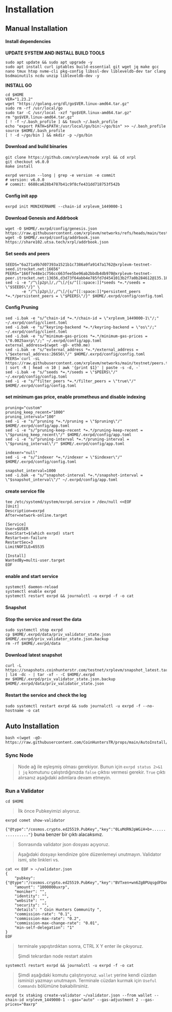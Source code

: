 # Installation

## Manual Installation

#### Install dependencies <a href="#install-dependencies" id="install-dependencies"></a>

**UPDATE SYSTEM AND INSTALL BUILD TOOLS**

```
sudo apt update && sudo apt upgrade -y
sudo apt install curl iptables build-essential git wget jq make gcc nano tmux htop nvme-cli pkg-config libssl-dev libleveldb-dev tar clang bsdmainutils ncdu unzip libleveldb-dev -y
```

**INSTALL GO**

```
cd $HOME
VER="1.23.2"
wget "https://golang.org/dl/go$VER.linux-amd64.tar.gz"
sudo rm -rf /usr/local/go
sudo tar -C /usr/local -xzf "go$VER.linux-amd64.tar.gz"
rm "go$VER.linux-amd64.tar.gz"
[ ! -f ~/.bash_profile ] && touch ~/.bash_profile
echo "export PATH=$PATH:/usr/local/go/bin:~/go/bin" >> ~/.bash_profile
source $HOME/.bash_profile
[ ! -d ~/go/bin ] && mkdir -p ~/go/bin
```

#### Download and build binaries <a href="#download-and-build-binaries" id="download-and-build-binaries"></a>

```
git clone https://github.com/xrplevm/node xrpl && cd xrpl
git checkout v6.0.0
make install

exrpd version --long | grep -e version -e commit
# version: v6.0.0
# commit: 6688ca628b4787b41c9f8cfe431dd718753f542b
```

#### Config init app

```
exrpd init MONIKERNAME --chain-id xrplevm_1449000-1
```

#### Download Genesis and Addrbook

```
wget -O $HOME/.exrpd/config/genesis.json https://raw.githubusercontent.com/xrplevm/networks/refs/heads/main/testnet/genesis.json
wget -O $HOME/.exrpd/config/addrbook.json https://share102.utsa.tech/xrpl/addrbook.json
```

#### Set seeds and peers

```
SEEDS="6a271a9b7d07393a1521b1c7386a9fa9147a1762@xrplevm-testnet-seed.itrocket.net:16656"
PEERS="166f7e48e1c756cc663fee5be96ab2bbdb4db970@xrplevm-testnet-peer.itrocket.net:13656,d3d73f64abb4e785fd7d4541013b2f7a0b284612@135.181.210.47:56656,edda2d19e6f124fb05a09490d8463670c1e4cdd9@65.109.58.214:26656,727b11452d568d6f09d6378ae1e2718311c288ad@152.53.228.219:26656,5998f89c7549ec10672bf16a4d5b90786e856393@195.3.223.73:22656,c451a651b8d513b3e2cd8724537a80481c8cfdfd@152.53.51.57:13656,a601123b671af68731b9137dac59ab3ca5f1ce29@195.3.223.78:22656,788ee1661ed6f87e19015d4884ab94c51bc36a5f@116.202.210.177:13656,ce425e9ae057c4d34e63284a124404eea7d7b942@95.214.55.184:23656,a4f2d903cebf5bc83fcb66fbda0af5cb922a6436@135.181.139.249:47656,ab41e5911826a692c08ced4d737e905ffb3a6c28@65.108.199.62:56656"
sed -i -e "/^\[p2p\]/,/^\[/{s/^[[:space:]]*seeds *=.*/seeds = \"$SEEDS\"/}" \
       -e "/^\[p2p\]/,/^\[/{s/^[[:space:]]*persistent_peers *=.*/persistent_peers = \"$PEERS\"/}" $HOME/.exrpd/config/config.toml
```

#### Config Pruning

```
sed -i.bak -e "s/^chain-id *=.*/chain-id = \"xrplevm_1449000-1\"/;" ~/.exrpd/config/client.toml
sed -i.bak -e "s/^keyring-backend *=.*/keyring-backend = \"os\"/;" ~/.exrpd/config/client.toml
sed -i.bak -e "s/^minimum-gas-prices *=.*/minimum-gas-prices = \"0.0025axrp\"/;" ~/.exrpd/config/app.toml
external_address=$(wget -qO- eth0.me)
sed -i.bak -e "s/^external_address *=.*/external_address = \"$external_address:26656\"/" $HOME/.exrpd/config/config.toml
PEERS=`curl -sL https://raw.githubusercontent.com/xrplevm/networks/main/testnet/peers.txt | sort -R | head -n 10 | awk '{print $1}' | paste -s -d, -`
sed -i.bak -e "s/^seeds *=.*/seeds = \"$PEERS\"/" ~/.exrpd/config/config.toml
sed -i -e "s/^filter_peers *=.*/filter_peers = \"true\"/" $HOME/.exrpd/config/config.toml
```

#### set minimum gas price, enable prometheus and disable indexing

```
pruning="custom"
pruning_keep_recent="1000"
pruning_interval="100"
sed -i -e "s/^pruning *=.*/pruning = \"$pruning\"/" $HOME/.exrpd/config/app.toml
sed -i -e "s/^pruning-keep-recent *=.*/pruning-keep-recent = \"$pruning_keep_recent\"/" $HOME/.exrpd/config/app.toml
sed -i -e "s/^pruning-interval *=.*/pruning-interval = \"$pruning_interval\"/" $HOME/.exrpd/config/app.toml

indexer="null"
sed -i -e "s/^indexer *=.*/indexer = \"$indexer\"/" $HOME/.exrpd/config/config.toml

snapshot_interval=1000
sed -i.bak -e "s/^snapshot-interval *=.*/snapshot-interval = \"$snapshot_interval\"/" ~/.exrpd/config/app.toml
```

#### create service file

```
tee /etc/systemd/system/exrpd.service > /dev/null <<EOF
[Unit]
Description=exrpd
After=network-online.target

[Service]
User=$USER
ExecStart=$(which exrpd) start
Restart=on-failure
RestartSec=3
LimitNOFILE=65535

[Install]
WantedBy=multi-user.target
EOF
```

#### enable and start service

```
systemctl daemon-reload
systemctl enable exrpd
systemctl restart exrpd && journalctl -u exrpd -f -o cat
```

#### Snapshot

#### Stop the service and reset the data <a href="#stop-the-service-and-reset-the-data" id="stop-the-service-and-reset-the-data"></a>

```
sudo systemctl stop exrpd
cp $HOME/.exrpd/data/priv_validator_state.json $HOME/.exrpd/priv_validator_state.json.backup
rm -rf $HOME/.exrpd/data
```

#### Download latest snapshot <a href="#download-latest-snapshot" id="download-latest-snapshot"></a>

```
curl -L https://snapshots.coinhunterstr.com/testnet/xrplevm/snapshot_latest.tar.lz4 | lz4 -dc - | tar -xf - -C $HOME/.exrpd
mv $HOME/.exrpd/priv_validator_state.json.backup $HOME/.exrpd/data/priv_validator_state.json
```

#### Restart the service and check the log <a href="#restart-the-service-and-check-the-log" id="restart-the-service-and-check-the-log"></a>

```
sudo systemctl restart exrpd && sudo journalctl -u exrpd -f --no-hostname -o cat
```

## Auto Installation

```
bash <(wget -qO- https://raw.githubusercontent.com/CoinHuntersTR/props/main/AutoInstall/xrpl.sh)
```

### Sync Node

> Node ağ ile eşleşmiş olması gerekiyor. Bunun için `exrpd status 2>&1 | jq` komutunu çalıştırdığınızda `false` çıktısı vermesi gerekir. `True` çıktı alırsanız aşağıdaki adımlara devam etmeyin.

### Run a Validator

```
cd $HOME
```

> İlk önce Pubkeyimizi alıyoruz.

```
exrpd comet show-validator
```

`{"@type":"/cosmos.crypto.ed25519.PubKey","key":"0LuMdRNJpWGiH+b+................"}` buna benzer bir çıktı alacaksınız.

> Sonrasında validator json dosyası açıyoruz.

> Aşağıdaki dosyayı kendinize göre düzenlemeyi unutmayın. Validator ismi, site linkleri vs.

```
cat << EOF > ~/validator.json
{   
    "pubkey":{"@type":"/cosmos.crypto.ed25519.PubKey","key":"BVTxen+wn6ZgBPUqsgdFDonZ3cr2r+eoYRfF8sTx6kQ="},
    "amount": "1000000uxrp",
    "moniker": "",
    "identity": "",
    "website": "",
    "security": "",
    "details": " Coin Hunters Community ",
    "commission-rate": "0.1",
    "commission-max-rate": "0.2",
    "commission-max-change-rate": "0.01",
    "min-self-delegation": "1"
}
EOF
```

> terminale yapıştırdıktan sonra, CTRL X Y enter ile çıkıyoruz.
>
> Şimdi tekrardan node restart atalım

```
systemctl restart exrpd && journalctl -u exrpd -f -o cat
```

> Şimdi aşağıdaki komutu çalıştırıyoruz. `wallet` yerine kendi cüzdan isminizi yazmayı unutmayın. Terminale cüzdan kurmak için `Useful Commands` bölümüne bakabilirsiniz.

```
exrpd tx staking create-validator ~/validator.json --from wallet --chain-id xrplevm_1449000-1 --gas="auto" --gas-adjustment 2 --gas-prices="0axrp"
```
